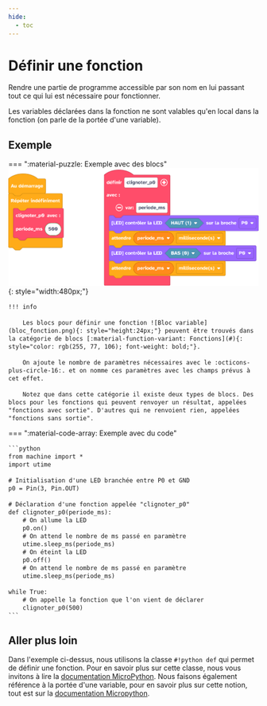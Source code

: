 ```yaml
---
hide:
  - toc
---
```


# Définir une fonction

Rendre une partie de programme accessible par son nom en lui passant tout ce qui lui est nécessaire pour fonctionner.

Les variables déclarées dans la fonction ne sont valables qu'en local dans la fonction (on parle de la portée d'une variable).

## Exemple

=== ":material-puzzle: Exemple avec des blocs"
    ![Blocs définir une fonction](fonction.png){: style="width:480px;"}



    !!! info

        Les blocs pour définir une fonction ![Bloc variable](bloc_fonction.png){: style="height:24px;"} peuvent être trouvés dans la catégorie de blocs [:material-function-variant: Fonctions](#){: style="color: rgb(255, 77, 106); font-weight: bold;"}. 

        On ajoute le nombre de paramètres nécessaires avec le :octicons-plus-circle-16:. et on nomme ces paramètres avec les champs prévus à cet effet.

        Notez que dans cette catégorie il existe deux types de blocs. Des blocs pour les fonctions qui peuvent renvoyer un résultat, appelées "fonctions avec sortie". D'autres qui ne renvoient rien, appelées "fonctions sans sortie".

=== ":material-code-array: Exemple avec du code"

    ```python
    from machine import *
    import utime

    # Initialisation d'une LED branchée entre P0 et GND
    p0 = Pin(3, Pin.OUT)

    # Déclaration d'une fonction appelée "clignoter_p0"
    def clignoter_p0(periode_ms):
        # On allume la LED
        p0.on()
        # On attend le nombre de ms passé en paramètre 
        utime.sleep_ms(periode_ms)
        # On éteint la LED
        p0.off()
        # On attend le nombre de ms passé en paramètre 
        utime.sleep_ms(periode_ms)

    while True:
        # On appelle la fonction que l'on vient de déclarer
        clignoter_p0(500)
    ```

## Aller plus loin

Dans l'exemple ci-dessus, nous utilisons la classe `#!python def` qui permet de définir une fonction. Pour en savoir plus sur cette classe, nous vous invitons à lire la [documentation MicroPython](https://www.micropython.fr/reference/#/02.mots_cles/def). Nous faisons également référence à la portée d'une variable, pour en savoir plus sur cette notion, tout est sur la [documentation Micropython](https://www.micropython.fr/reference/#/02.mots_cles/global).